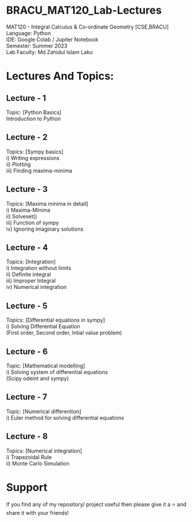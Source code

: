 # BRACU_MAT120_Lab-Lectures
MAT120 - Integral Calculus & Co-ordinate Geometry [CSE,BRACU]        
Language: Python        
IDE: Google Colab / Jupiter Notebook     
Semester: Summer 2023        
Lab Faculty: Md Zahidul Islam Laku
# Lectures And Topics:
## Lecture - 1
Topic: [Python Basics]   
Introduction to Python
## Lecture - 2
Topics: [Sympy basics]       
i) Writing expressions      
ii) Plotting       
iii) Finding maxima-minima
## Lecture - 3
Topics: [Maxima minima in detail]      
i) Maxima-Minima      
ii) Solveset()       
iii) Function of sympy     
iv) Ignoring imaginary solutions
## Lecture - 4
Topics: [Integration]    
i) Integration without limits      
ii) Definite integral      
iii) Improper Integral     
iv) Numerical integration
## Lecture - 5
Topics: [Differential equations in sympy]      
i) Solving Differential Equation     
  (First order, Second order, Intial value problem)
## Lecture - 6
Topic: [Mathematical modelling]      
i) Solving system of differential equations      
  (Scipy odeint and sympy)
## Lecture - 7
Topic: [Numerical differention]      
i) Euler method for solving differential equations
## Lecture - 8
Topics: [Numerical integration]      
i) Trapezoidal Rule      
ii) Monte Carlo Simulation
# Support
If you find any of my repository/ project useful then please give it a ⭐ and share it with your friends!
